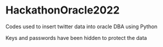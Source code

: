 # HackathonOracle2022

Codes used to insert twitter data into oracle DBA using Python

Keys and passwords have been hidden to protect the data
